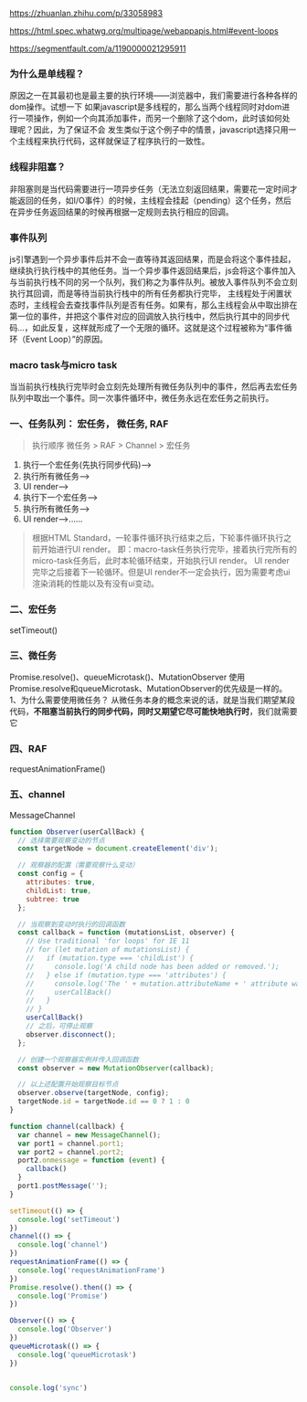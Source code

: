 https://zhuanlan.zhihu.com/p/33058983

https://html.spec.whatwg.org/multipage/webappapis.html#event-loops

https://segmentfault.com/a/1190000021295911

### 为什么是单线程？
原因之一在其最初也是最主要的执行环境——浏览器中，我们需要进行各种各样的dom操作。试想一下 如果javascript是多线程的，那么当两个线程同时对dom进行一项操作，例如一个向其添加事件，而另一个删除了这个dom，此时该如何处理呢？因此，为了保证不会 发生类似于这个例子中的情景，javascript选择只用一个主线程来执行代码，这样就保证了程序执行的一致性。

### 线程非阻塞？
非阻塞则是当代码需要进行一项异步任务（无法立刻返回结果，需要花一定时间才能返回的任务，如I/O事件）的时候，主线程会挂起（pending）这个任务，然后在异步任务返回结果的时候再根据一定规则去执行相应的回调。

### 事件队列
js引擎遇到一个异步事件后并不会一直等待其返回结果，而是会将这个事件挂起，继续执行执行栈中的其他任务。当一个异步事件返回结果后，js会将这个事件加入与当前执行栈不同的另一个队列，我们称之为事件队列。被放入事件队列不会立刻执行其回调，而是等待当前执行栈中的所有任务都执行完毕， 主线程处于闲置状态时，主线程会去查找事件队列是否有任务。如果有，那么主线程会从中取出排在第一位的事件，并把这个事件对应的回调放入执行栈中，然后执行其中的同步代码...，如此反复，这样就形成了一个无限的循环。这就是这个过程被称为“事件循环（Event Loop）”的原因。

### macro task与micro task
当当前执行栈执行完毕时会立刻先处理所有微任务队列中的事件，然后再去宏任务队列中取出一个事件。同一次事件循环中，微任务永远在宏任务之前执行。

### 一、任务队列： 宏任务， 微任务, RAF
> 执行顺序 微任务 > RAF > Channel > 宏任务

1. 执行一个宏任务(先执行同步代码)-->
2. 执行所有微任务-->
3. UI render-->
4. 执行下一个宏任务-->
5. 执行所有微任务-->
6. UI render-->......

> 根据HTML Standard，一轮事件循环执行结束之后，下轮事件循环执行之前开始进行UI render。
> 即：macro-task任务执行完毕，接着执行完所有的micro-task任务后，此时本轮循环结束，开始执行UI render。
> UI render完毕之后接着下一轮循环。但是UI render不一定会执行，因为需要考虑ui渲染消耗的性能以及有没有ui变动。

### 二、宏任务
setTimeout()

### 三、微任务
Promise.resolve()、queueMicrotask()、MutationObserver
使用Promise.resolve和queueMicrotask、MutationObserver的优先级是一样的。
1、为什么需要使用微任务？
从微任务本身的概念来说的话，就是当我们期望某段代码，**不阻塞当前执行的同步代码，同时又期望它尽可能快地执行时**，我们就需要它

### 四、RAF
requestAnimationFrame()

### 五、channel
MessageChannel

```js
function Observer(userCallBack) {
  // 选择需要观察变动的节点
  const targetNode = document.createElement('div');

  // 观察器的配置（需要观察什么变动）
  const config = {
    attributes: true,
    childList: true,
    subtree: true
  };

  // 当观察到变动时执行的回调函数
  const callback = function (mutationsList, observer) {
    // Use traditional 'for loops' for IE 11
    // for (let mutation of mutationsList) {
    //   if (mutation.type === 'childList') {
    //     console.log('A child node has been added or removed.');
    //   } else if (mutation.type === 'attributes') {
    //     console.log('The ' + mutation.attributeName + ' attribute was modified.');
    //     userCallBack()
    //   }
    // }
    userCallBack()
    // 之后，可停止观察
    observer.disconnect();
  };

  // 创建一个观察器实例并传入回调函数
  const observer = new MutationObserver(callback);

  // 以上述配置开始观察目标节点
  observer.observe(targetNode, config);
  targetNode.id = targetNode.id == 0 ? 1 : 0
}

function channel(callback) {
  var channel = new MessageChannel();
  var port1 = channel.port1;
  var port2 = channel.port2;
  port2.onmessage = function (event) {
    callback()
  }
  port1.postMessage('');
}

setTimeout(() => {
  console.log('setTimeout')
})
channel(() => {
  console.log('channel')
})
requestAnimationFrame(() => {
  console.log('requestAnimationFrame')
})
Promise.resolve().then(() => {
  console.log('Promise')
})

Observer(() => {
  console.log('Observer')
})
queueMicrotask(() => {
  console.log('queueMicrotask')
})


console.log('sync')
```